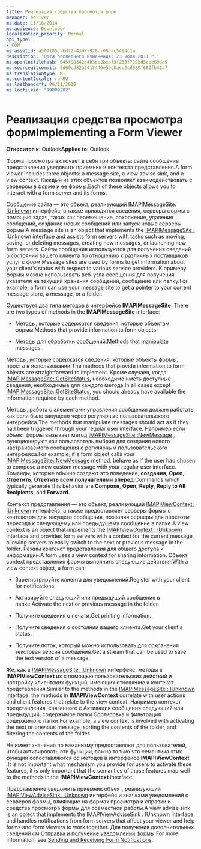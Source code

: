 ```yaml
---
title: Реализация средства просмотра форм
manager: soliver
ms.date: 11/16/2014
ms.audience: Developer
localization_priority: Normal
api_type:
- COM
ms.assetid: a567185c-bd72-4307-928c-08cac5494c1a
description: 'Дата последнего изменения: 23 июля 2011 г.'
ms.openlocfilehash: 645f98342b4b3ec2bebf3f233f719bd5cae69da9
ms.sourcegitcommit: 9d60cd82b5413446e5bc8ace2cd689f683fb41a7
ms.translationtype: MT
ms.contentlocale: ru-RU
ms.lasthandoff: 06/11/2018
ms.locfileid: "19809282"
---
```

# <a name="implementing-a-form-viewer"></a><span data-ttu-id="f8065-103">Реализация средства просмотра форм</span><span class="sxs-lookup"><span data-stu-id="f8065-103">Implementing a Form Viewer</span></span>

  
  
<span data-ttu-id="f8065-104">**Относится к**: Outlook</span><span class="sxs-lookup"><span data-stu-id="f8065-104">**Applies to**: Outlook</span></span> 
  
<span data-ttu-id="f8065-105">Форма просмотра включает в себя три объекта: сайте сообщение представления уведомить приемник и контекста представления.</span><span class="sxs-lookup"><span data-stu-id="f8065-105">A form viewer includes three objects: a message site, a view advise sink, and a view context.</span></span> <span data-ttu-id="f8065-106">Каждый из этих объектов позволяет взаимодействовать с сервером в форме и ее формы.</span><span class="sxs-lookup"><span data-stu-id="f8065-106">Each of these objects allows you to interact with a form server and its forms.</span></span>
  
<span data-ttu-id="f8065-107">Сообщение сайта — это объект, реализующий [IMAPIMessageSite: IUnknown](imapimessagesiteiunknown.md) интерфейс, а также приводятся сведения, серверы формы с помощью задач, таких как перемещение, сохранение, удаление сообщений, создание новых сообщений или запуск новые серверы формы.</span><span class="sxs-lookup"><span data-stu-id="f8065-107">A message site is an object that implements the [IMAPIMessageSite : IUnknown](imapimessagesiteiunknown.md) interface and assists form servers with tasks such as moving, saving, or deleting messages, creating new messages, or launching new form servers.</span></span> <span data-ttu-id="f8065-108">Сайты сообщения используются для получения сведений о состоянии вашего клиента по отношению к различных поставщиков услуг с форм.</span><span class="sxs-lookup"><span data-stu-id="f8065-108">Message sites are used by forms to get information about your client's status with respect to various service providers.</span></span> <span data-ttu-id="f8065-109">К примеру формы можно использовать веб-узла сообщения для получения указателя на текущий хранения сообщений, сообщение или папку.</span><span class="sxs-lookup"><span data-stu-id="f8065-109">For example, a form can use your message site to get a pointer to your current message store, a message, or a folder.</span></span> 
  
<span data-ttu-id="f8065-110">Существует два типа методов в интерфейсе **IMAPIMessageSite** .</span><span class="sxs-lookup"><span data-stu-id="f8065-110">There are two types of methods in the **IMAPIMessageSite** interface:</span></span> 
  
- <span data-ttu-id="f8065-111">Методы, которые содержатся сведения, которые объектам формы.</span><span class="sxs-lookup"><span data-stu-id="f8065-111">Methods that provide information to form objects.</span></span>
    
- <span data-ttu-id="f8065-112">Методы для обработки сообщений.</span><span class="sxs-lookup"><span data-stu-id="f8065-112">Methods that manipulate messages.</span></span>
    
<span data-ttu-id="f8065-113">Методы, которые содержатся сведения, которые объекты формы, просты в использовании.</span><span class="sxs-lookup"><span data-stu-id="f8065-113">The methods that provide information to form objects are straightforward to implement.</span></span> <span data-ttu-id="f8065-114">Кроме случаев, когда [IMAPIMessageSite::GetSiteStatus](imapimessagesite-getsitestatus.md), необходимо иметь доступные сведения, необходимые для каждого метода.</span><span class="sxs-lookup"><span data-stu-id="f8065-114">In all cases except [IMAPIMessageSite::GetSiteStatus](imapimessagesite-getsitestatus.md), you should already have available the information required by each method.</span></span>
  
<span data-ttu-id="f8065-115">Методы, работа с элементами управления сообщения должен работать, как если было запущено через регулярные пользовательского интерфейса.</span><span class="sxs-lookup"><span data-stu-id="f8065-115">The methods that manipulate messages should act as if they had been triggered through your regular user interface.</span></span> <span data-ttu-id="f8065-116">Например если объект формы вызывает метод [IMAPIMessageSite::NewMessage](imapimessagesite-newmessage.md) , функционируют как пользователь выбрал для создания нового настраиваемого сообщения с регулярным пользовательского интерфейса.</span><span class="sxs-lookup"><span data-stu-id="f8065-116">For example, if a form object calls your [IMAPIMessageSite::NewMessage](imapimessagesite-newmessage.md) method, behave as if the user had chosen to compose a new custom message with your regular user interface.</span></span> <span data-ttu-id="f8065-117">Команды, которые обычно создают это поведение, **создания**, **Open**, **Ответить**, **Ответить всем получателям**и **вперед**.</span><span class="sxs-lookup"><span data-stu-id="f8065-117">Commands which typically generate this behavior are **Compose**, **Open**, **Reply**, **Reply to All Recipients**, and **Forward**.</span></span> 
  
<span data-ttu-id="f8065-118">Контекст представления — это объект, реализующий [IMAPIViewContext: IUnknown](imapiviewcontextiunknown.md) интерфейс, а также предоставляет серверы формы с контекстом для текущего сообщения, позволяя серверы для простоты перехода к следующему или предыдущему сообщение в папке.</span><span class="sxs-lookup"><span data-stu-id="f8065-118">A view context is an object that implements the [IMAPIViewContext : IUnknown](imapiviewcontextiunknown.md) interface and provides form servers with a context for the current message, allowing servers to easily switch to the next or previous message in the folder.</span></span> <span data-ttu-id="f8065-119">Режим контекст представления для общего доступа к информации.</span><span class="sxs-lookup"><span data-stu-id="f8065-119">A form uses a view context for sharing information.</span></span> <span data-ttu-id="f8065-120">Объект context представления формы выполнить следующие действия:</span><span class="sxs-lookup"><span data-stu-id="f8065-120">With a view context object, a form can:</span></span> 
  
- <span data-ttu-id="f8065-121">Зарегистрируйте клиента для уведомлений.</span><span class="sxs-lookup"><span data-stu-id="f8065-121">Register with your client for notifications.</span></span>
    
- <span data-ttu-id="f8065-122">Активируйте следующий или предыдущий сообщение в папке.</span><span class="sxs-lookup"><span data-stu-id="f8065-122">Activate the next or previous message in the folder.</span></span>
    
- <span data-ttu-id="f8065-123">Получите сведения о печати.</span><span class="sxs-lookup"><span data-stu-id="f8065-123">Get printing information.</span></span>
    
- <span data-ttu-id="f8065-124">Получите сведения о состоянии вашего клиента.</span><span class="sxs-lookup"><span data-stu-id="f8065-124">Get your client's status.</span></span>
    
- <span data-ttu-id="f8065-125">Получите поток, который можно использовать для сохранения текстовая версия сообщения.</span><span class="sxs-lookup"><span data-stu-id="f8065-125">Get a stream that can be used to save the text version of a message.</span></span>
    
<span data-ttu-id="f8065-126">Же, как в [IMAPIMessageSite: IUnknown](imapimessagesiteiunknown.md) интерфейс, методы в **IMAPIViewContext** их с помощью пользовательских действий и настройку клиентских функций, имеющих отношение к контекст представления.</span><span class="sxs-lookup"><span data-stu-id="f8065-126">Similar to the methods in the [IMAPIMessageSite : IUnknown](imapimessagesiteiunknown.md) interface, the methods in **IMAPIViewContext** correlate with user actions and client features that relate to the view context.</span></span> <span data-ttu-id="f8065-127">Например контекст представления, связанного с Активация сообщения следующий или предыдущий, содержимое папки Сортировка и фильтрация содержимого папки.</span><span class="sxs-lookup"><span data-stu-id="f8065-127">For example, a view context is involved with activating the next or previous message, sorting the contents of the folder, and filtering the contents of the folder.</span></span> 
  
<span data-ttu-id="f8065-128">Не имеет значения по механизму предоставляют для пользователей, чтобы активировать эти функции, важно только что семантика этих функций сопоставляются со методов в интерфейсе **IMAPIViewContext** .</span><span class="sxs-lookup"><span data-stu-id="f8065-128">It is not important what mechanism you provide for users to activate these features, it is only important that the semantics of those features map well to the methods in the **IMAPIViewContext** interface.</span></span> 
  
<span data-ttu-id="f8065-129">Представление уведомить приемник объект, реализующий [IMAPIViewAdviseSink: IUnknown](imapiviewadvisesinkiunknown.md) интерфейс и значками уведомлений с серверов формы, влияющие на формах просмотра и справки и средства просмотра формы для совместной работы.</span><span class="sxs-lookup"><span data-stu-id="f8065-129">A view advise sink is an object that implements the [IMAPIViewAdviseSink : IUnknown](imapiviewadvisesinkiunknown.md) interface and handles notifications from form servers that affect your viewer and help forms and form viewers to work together.</span></span> <span data-ttu-id="f8065-130">Для получения дополнительных сведений см [Отправка и получение уведомлений формы](sending-and-receiving-form-notifications.md).</span><span class="sxs-lookup"><span data-stu-id="f8065-130">For more information, see [Sending and Receiving Form Notifications](sending-and-receiving-form-notifications.md).</span></span> 
  

